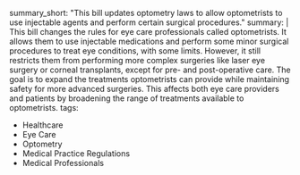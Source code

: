 summary_short: "This bill updates optometry laws to allow optometrists to use injectable agents and perform certain surgical procedures."
summary: |
  This bill changes the rules for eye care professionals called optometrists. It allows them to use injectable medications and perform some minor surgical procedures to treat eye conditions, with some limits. However, it still restricts them from performing more complex surgeries like laser eye surgery or corneal transplants, except for pre- and post-operative care. The goal is to expand the treatments optometrists can provide while maintaining safety for more advanced surgeries. This affects both eye care providers and patients by broadening the range of treatments available to optometrists.
tags:
  - Healthcare
  - Eye Care
  - Optometry
  - Medical Practice Regulations
  - Medical Professionals
